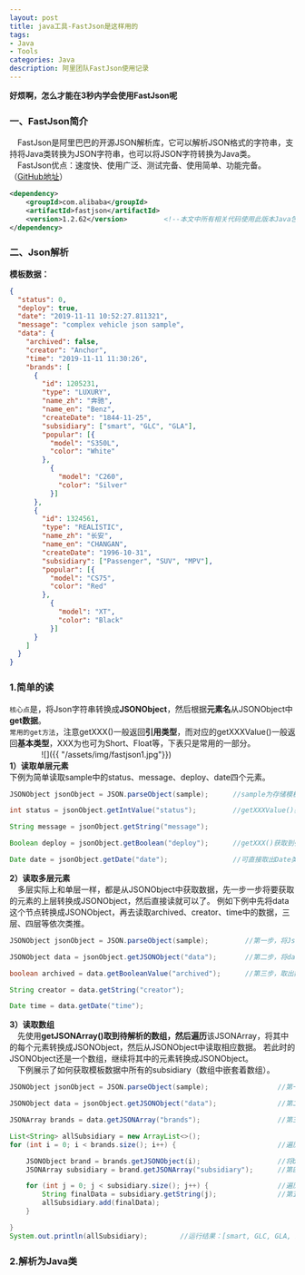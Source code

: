 ```yaml
---
layout: post
title: java工具-FastJson是这样用的
tags:
- Java
- Tools
categories: Java
description: 阿里团队FastJson使用记录
---
```

**好烦啊，怎么才能在3秒内学会使用FastJson呢**

<!-- more -->

### 一、FastJson简介
　FastJson是阿里巴巴的开源JSON解析库，它可以解析JSON格式的字符串，支持将Java类转换为JSON字符串，也可以将JSON字符转换为Java类。  
　FastJson优点：速度快、使用广泛、测试完备、使用简单、功能完备。（[GitHub地址](https://github.com/alibaba/fastjson)）  
```xml
<dependency>
    <groupId>com.alibaba</groupId>
    <artifactId>fastjson</artifactId>
    <version>1.2.62</version>         <!--本文中所有相关代码使用此版本Java包-->
</dependency>
```
### 二、Json解析
**模板数据：**
```json
{
  "status": 0,
  "deploy": true,
  "date": "2019-11-11 10:52:27.811321",
  "message": "complex vehicle json sample",
  "data": {
    "archived": false,
    "creator": "Anchor",
    "time": "2019-11-11 11:30:26",
    "brands": [
      {
        "id": 1205231,
        "type": "LUXURY",
        "name_zh": "奔驰",
        "name_en": "Benz",
        "createDate": "1844-11-25",
        "subsidiary": ["smart", "GLC", "GLA"],
        "popular": [{
          "model": "S350L",
          "color": "White"
        },
          {
            "model": "C260",
            "color": "Silver"
          }]
      },
      {
        "id": 1324561,
        "type": "REALISTIC",
        "name_zh": "长安",
        "name_en": "CHANGAN",
        "createDate": "1996-10-31",
        "subsidiary": ["Passenger", "SUV", "MPV"],
        "popular": [{
          "model": "CS75",
          "color": "Red"
        },
          {
            "model": "XT",
            "color": "Black"
          }]
      }
    ]
  }
}
```
### 1.简单的读
`核心点`是，将Json字符串转换成**JSONObject**，然后根据**元素名**从JSONObject中**get数据**。  
`常用的get方法`，注意getXXX()一般返回**引用类型**，而对应的getXXXValue()一般返回**基本类型**，XXX为也可为Short、Float等，下表只是常用的一部分。    
　　　　![]({{ "/assets/img/fastjson1.jpg"}})  
**1）读取单层元素**  
下例为简单读取sample中的status、message、deploy、date四个元素。  
```java
JSONObject jsonObject = JSON.parseObject(sample);      //sample为存储模板数据的String

int status = jsonObject.getIntValue("status");         //getXXXValue()获取到基本类型

String message = jsonObject.getString("message");

Boolean deploy = jsonObject.getBoolean("deploy");      //getXXX()获取到引用类型

Date date = jsonObject.getDate("date");                //可直接取出Date类型的时间
```  
**2）读取多层元素**  
　多层实际上和单层一样，都是从JSONObject中获取数据，先一步一步将要获取的元素的上层转换成JSONObject，然后直接读就可以了。
例如下例中先将data这个节点转换成JSONObject，再去读取archived、creator、time中的数据，三层、四层等依次类推。
```java
JSONObject jsonObject = JSON.parseObject(sample);         //第一步，将Json转换成JSONObject

JSONObject data = jsonObject.getJSONObject("data");       //第二步，将data元素转换成JSONObject

boolean archived = data.getBooleanValue("archived");      //第三步，取出数据

String creator = data.getString("creator");

Date time = data.getDate("time");
```
**3）读取数组**  
　先使用**getJSONArray()**取到待解析的数组，然后**遍历**该JSONArray，将其中的每个元素转换成JSONObject，然后从JSONObject中读取相应数据。
若此时的JSONObject还是一个数组，继续将其中的元素转换成JSONObject。  
　下例展示了如何获取模板数据中所有的subsidiary（数组中嵌套着数组）。    
```java
JSONObject jsonObject = JSON.parseObject(sample);                 //第一步，将Json转换成JSONObject

JSONObject data = jsonObject.getJSONObject("data");               //第二步，将data元素转换成JSONObject

JSONArray brands = data.getJSONArray("brands");                   //第三步，将brands转换成JSONArray

List<String> allSubsidiary = new ArrayList<>();
for (int i = 0; i < brands.size(); i++) {                         //遍历brands

    JSONObject brand = brands.getJSONObject(i);                   //将brands数组中每个元素转换成JSONObject
    JSONArray subsidiary = brand.getJSONArray("subsidiary");      //第四步，将subsidiary转换成JSONArray

    for (int j = 0; j < subsidiary.size(); j++) {                 //遍历subsidiary
        String finalData = subsidiary.getString(j);               //第五步，取数据
        allSubsidiary.add(finalData);
    }

}
System.out.println(allSubsidiary);        //运行结果：[smart, GLC, GLA, Passenger, SUV, MPV]
```  
### 2.解析为Java类  